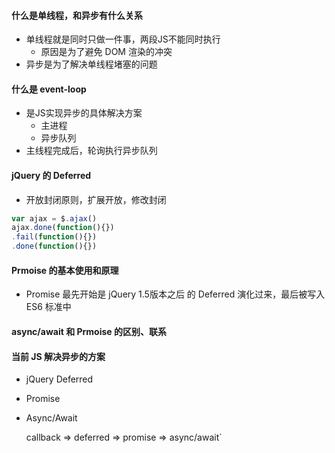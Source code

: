 #### 什么是单线程，和异步有什么关系

* 单线程就是同时只做一件事，两段JS不能同时执行
  * 原因是为了避免 DOM 渲染的冲突
* 异步是为了解决单线程堵塞的问题

#### 什么是 event-loop

* 是JS实现异步的具体解决方案
  * 主进程
  * 异步队列
* 主线程完成后，轮询执行异步队列

#### jQuery 的 Deferred

* 开放封闭原则，扩展开放，修改封闭

```js
var ajax = $.ajax()
ajax.done(function(){})
.fail(function(){})
.done(function(){})
```





#### Prmoise 的基本使用和原理

* Promise 最先开始是 jQuery 1.5版本之后 的 Deferred 演化过来，最后被写入 ES6 标准中





#### async/await 和 Prmoise 的区别、联系





#### 当前 JS 解决异步的方案

- jQuery Deferred

- Promise

- Async/Await

  

  callback  => deferred => promise => async/await`



